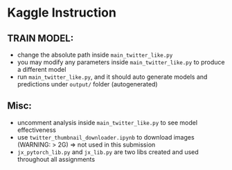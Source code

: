 # Kaggle Instruction

## TRAIN MODEL:
- change the absolute path inside `main_twitter_like.py`
- you may modify any parameters inside `main_twitter_like.py` to produce a different model 
- run `main_twitter_like.py`, and it should auto generate models and predictions under `output/` folder (autogenerated)

## Misc:
- uncomment analysis inside `main_twitter_like.py` to see model effectiveness
- use `twitter_thumbnail_downloader.ipynb` to download images (WARNING: > 2G) => not used in this submission
- `jx_pytorch_lib.py` and `jx_lib.py` are two libs created and used throughout all assignments

